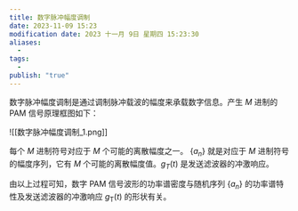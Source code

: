 ```yaml
---
title: 数字脉冲幅度调制
date: 2023-11-09 15:23
modification date: 2023 十一月 9日 星期四 15:23:30
aliases:
  - 
tags:
  - 
publish: "true"
---
```


数字脉冲幅度调制是通过调制脉冲载波的幅度来承载数字信息。产生 $M$ 进制的 PAM 信号原理框图如下：

![[数字脉冲幅度调制_1.png]]

每个 $M$ 进制符号对应于 $M$ 个可能的离散幅度之一。 $\{a_n\}$ 就是对应于 $M$ 进制符号的幅度序列，它有 $M$ 个可能的离散幅度值。$g_{T}(t)$ 是发送滤波器的冲激响应。

由以上过程可知，数字 PAM 信号波形的功率谱密度与随机序列 $\{a_n\}$ 的功率谱特性及发送滤波器的冲激响应 $g_{\mathrm{T}}(t)$ 的形状有关。
